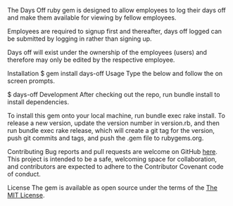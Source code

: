 The Days Off ruby gem is designed to allow employees to log their days off and make them available for viewing by fellow employees.

Employees are required to signup first and thereafter, days off logged can be submitted by logging in rather than signing up.

Days off will exist under the ownership of the employees (users) and therefore may only be edited by the respective employee.

Installation $ gem install days-off Usage Type the below and follow the on screen prompts.

$ days-off Development After checking out the repo, run bundle install to install dependencies.

To install this gem onto your local machine, run bundle exec rake install. To release a new version, update the version number in version.rb, and then run bundle exec rake release, which will create a git tag for the version, push git commits and tags, and push the .gem file to rubygems.org.

Contributing Bug reports and pull requests are welcome on GitHub <a href= "https://github.com/SamanthaMGarcia/days-off">here</a>. This project is intended to be a safe, welcoming space for collaboration, and contributors are expected to adhere to the Contributor Covenant code of conduct.

License The gem is available as open source under the terms of the <a href= "https://opensource.org/licenses/MIT">The MIT License</a>.
